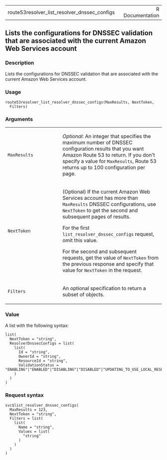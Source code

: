 <table style="width: 100%;">
<tbody>
<tr class="odd">
<td>route53resolver_list_resolver_dnssec_configs</td>
<td style="text-align: right;">R Documentation</td>
</tr>
</tbody>
</table>

## Lists the configurations for DNSSEC validation that are associated with the current Amazon Web Services account

### Description

Lists the configurations for DNSSEC validation that are associated with
the current Amazon Web Services account.

### Usage

    route53resolver_list_resolver_dnssec_configs(MaxResults, NextToken,
      Filters)

### Arguments

<table>
<colgroup>
<col style="width: 35%" />
<col style="width: 65%" />
</colgroup>
<tbody>
<tr class="odd">
<td><code
id="route53resolver_list_resolver_dnssec_configs_:_MaxResults">MaxResults</code></td>
<td><p><em>Optional</em>: An integer that specifies the maximum number
of DNSSEC configuration results that you want Amazon Route 53 to return.
If you don't specify a value for <code>MaxResults</code>, Route 53
returns up to 100 configuration per page.</p></td>
</tr>
<tr class="even">
<td><code
id="route53resolver_list_resolver_dnssec_configs_:_NextToken">NextToken</code></td>
<td><p>(Optional) If the current Amazon Web Services account has more
than <code>MaxResults</code> DNSSEC configurations, use
<code>NextToken</code> to get the second and subsequent pages of
results.</p>
<p>For the first <code>list_resolver_dnssec_configs</code> request, omit
this value.</p>
<p>For the second and subsequent requests, get the value of
<code>NextToken</code> from the previous response and specify that value
for <code>NextToken</code> in the request.</p></td>
</tr>
<tr class="odd">
<td><code
id="route53resolver_list_resolver_dnssec_configs_:_Filters">Filters</code></td>
<td><p>An optional specification to return a subset of objects.</p></td>
</tr>
</tbody>
</table>

### Value

A list with the following syntax:

    list(
      NextToken = "string",
      ResolverDnssecConfigs = list(
        list(
          Id = "string",
          OwnerId = "string",
          ResourceId = "string",
          ValidationStatus = "ENABLING"|"ENABLED"|"DISABLING"|"DISABLED"|"UPDATING_TO_USE_LOCAL_RESOURCE_SETTING"|"USE_LOCAL_RESOURCE_SETTING"
        )
      )
    )

### Request syntax

    svc$list_resolver_dnssec_configs(
      MaxResults = 123,
      NextToken = "string",
      Filters = list(
        list(
          Name = "string",
          Values = list(
            "string"
          )
        )
      )
    )
